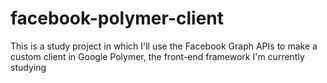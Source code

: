 # facebook-polymer-client
This is a study project in which I'll use the Facebook Graph APIs to make a custom client in Google Polymer, the front-end framework I'm currently studying

